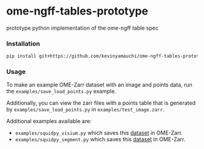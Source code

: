 # ome-ngff-tables-prototype
prototype python implementation of the ome-ngff table spec

### Installation

```bash
pip install git+https://github.com/kevinyamauchi/ome-ngff-tables-prototype
```

### Usage
To make an example OME-Zarr dataset with an image and points data, run
the `examples/save_load_points.py` example.

Additionally, you can view the zarr files with a points table that is generated by `examples/save_load_points.py` in `examples/test_image.zarr`.

Additional examples available are:
- `examples/squidpy_visium.py` which saves this [dataset](https://squidpy.readthedocs.io/en/latest/api/squidpy.datasets.visium_fluo_adata_crop.html#squidpy.datasets.visium_fluo_adata_crop) in OME-Zarr.
- `examples/squidpy_segment.py` which saves this [dataset](https://squidpy.readthedocs.io/en/latest/api/squidpy.datasets.mibitof.html) in OME-Zarr.
